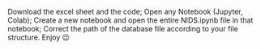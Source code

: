 Download the excel sheet and the code; 
Open any Notebook (Jupyter, Colab);
Create a new notebook and open the entire NIDS.ipynb file in that notebook;
Correct the path of the database file according to your file structure.
Enjoy 😉
